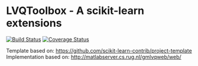 # LVQToolbox - A scikit-learn extensions

[![Build Status](https://travis-ci.org/rickvanveen/LVQToolbox.svg?branch=develop)](https://travis-ci.org/rickvanveen/LVQToolbox)
[![Coverage Status](https://coveralls.io/repos/github/rickvanveen/LVQToolbox/badge.svg?branch=develop)](https://coveralls.io/github/rickvanveen/LVQToolbox?branch=master)

Template based on: https://github.com/scikit-learn-contrib/project-template
Implementation based on: http://matlabserver.cs.rug.nl/gmlvqweb/web/
